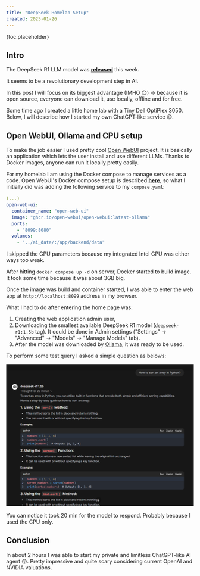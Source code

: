 ```yaml
---
title: "DeepSeek Homelab Setup"
created: 2025-01-26
---
```


{toc.placeholder}

## Intro

The DeepSeek R1 LLM model was **[released](https://api-docs.deepseek.com/news/news250120)** this week.

It seems to be a revolutionary development step in AI.

In this post I will focus on its biggest advantage (IMHO 😊) ->
because it is open source, everyone can download it, use locally, offline and for free.

Some time ago I created a little home lab with a Tiny Dell OptiPlex 3050.
Below, I will describe how I started my own ChatGPT-like service 😉.

## Open WebUI, Ollama and CPU setup

To make the job easier I used pretty cool [Open WebUI](https://docs.openwebui.com/) project.
It is basically an application which lets the user install and use different LLMs.
Thanks to Docker images, anyone can run it locally pretty easily.

For my homelab I am using the Docker compose to manage services as a code.
Open WebUI's Docker compose setup is described
**[here](https://docs.openwebui.com/getting-started/quick-start/#example-docker-composeyml)**,
so what I initially did was adding the following service to my `compose.yaml`:

```yaml
(...)
open-web-ui:
  container_name: "open-web-ui"
  image: "ghcr.io/open-webui/open-webui:latest-ollama"
  ports:
    - "8099:8080"
  volumes:
    - "../ai_data/:/app/backend/data"
```

I skipped the GPU parameters because my integrated Intel GPU was either ways too weak.

After hitting `docker compose up -d` on server, Docker started to build image.
It took some time because it was about 3GB big.

Once the image was build and container started, I was able to enter the web app at `http://localhost:8099`
address in my browser.

What I had to do after entering the home page was:

1. Creating the web application admin user,
2. Downloading the smallest available DeepSeek R1 model (`deepseek-r1:1.5b` tag).
   It could be done in Admin settings ("Settings" -> "Advanced" -> "Models" -> "Manage Models" tab).
3. After the model was downloaded by [Ollama](https://ollama.com/library/deepseek-r1), it was ready to be used.

To perform some test query I asked a simple question as belows:

![DeepSeek_query.png](DeepSeek_query.png)

You can notice it took 20 min for the model to respond. Probably because I used the CPU only.

## Conclusion

In about 2 hours I was able to start my private and limitless ChatGPT-like AI agent 😲.
Pretty impressive and quite scary considering current OpenAI and NVIDIA valuations.
